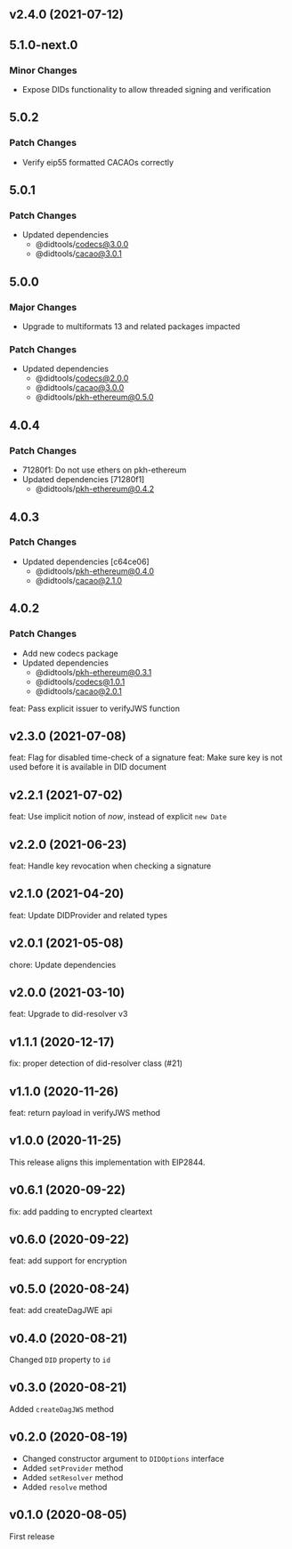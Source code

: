## v2.4.0 (2021-07-12)

## 5.1.0-next.0

### Minor Changes

- Expose DIDs functionality to allow threaded signing and verification

## 5.0.2

### Patch Changes

- Verify eip55 formatted CACAOs correctly

## 5.0.1

### Patch Changes

- Updated dependencies
  - @didtools/codecs@3.0.0
  - @didtools/cacao@3.0.1

## 5.0.0

### Major Changes

- Upgrade to multiformats 13 and related packages impacted

### Patch Changes

- Updated dependencies
  - @didtools/codecs@2.0.0
  - @didtools/cacao@3.0.0
  - @didtools/pkh-ethereum@0.5.0

## 4.0.4

### Patch Changes

- 71280f1: Do not use ethers on pkh-ethereum
- Updated dependencies [71280f1]
  - @didtools/pkh-ethereum@0.4.2

## 4.0.3

### Patch Changes

- Updated dependencies [c64ce06]
  - @didtools/pkh-ethereum@0.4.0
  - @didtools/cacao@2.1.0

## 4.0.2

### Patch Changes

- Add new codecs package
- Updated dependencies
  - @didtools/pkh-ethereum@0.3.1
  - @didtools/codecs@1.0.1
  - @didtools/cacao@2.0.1

feat: Pass explicit issuer to verifyJWS function

## v2.3.0 (2021-07-08)

feat: Flag for disabled time-check of a signature
feat: Make sure key is not used before it is available in DID document

## v2.2.1 (2021-07-02)

feat: Use implicit notion of _now_, instead of explicit `new Date`

## v2.2.0 (2021-06-23)

feat: Handle key revocation when checking a signature

## v2.1.0 (2021-04-20)

feat: Update DIDProvider and related types

## v2.0.1 (2021-05-08)

chore: Update dependencies

## v2.0.0 (2021-03-10)

feat: Upgrade to did-resolver v3

## v1.1.1 (2020-12-17)

fix: proper detection of did-resolver class (#21)

## v1.1.0 (2020-11-26)

feat: return payload in verifyJWS method

## v1.0.0 (2020-11-25)

This release aligns this implementation with EIP2844.

## v0.6.1 (2020-09-22)

fix: add padding to encrypted cleartext

## v0.6.0 (2020-09-22)

feat: add support for encryption

## v0.5.0 (2020-08-24)

feat: add createDagJWE api

## v0.4.0 (2020-08-21)

Changed `DID` property to `id`

## v0.3.0 (2020-08-21)

Added `createDagJWS` method

## v0.2.0 (2020-08-19)

- Changed constructor argument to `DIDOptions` interface
- Added `setProvider` method
- Added `setResolver` method
- Added `resolve` method

## v0.1.0 (2020-08-05)

First release
